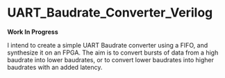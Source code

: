 # UART_Baudrate_Converter_Verilog

**Work In Progress**

I intend to create a simple UART Baudrate converter using a FIFO, and synthesize it on an FPGA. 
The aim is to convert bursts of data from a high baudrate into lower baudrates, or to convert 
lower baudrates into higher baudrates with an added latency.
